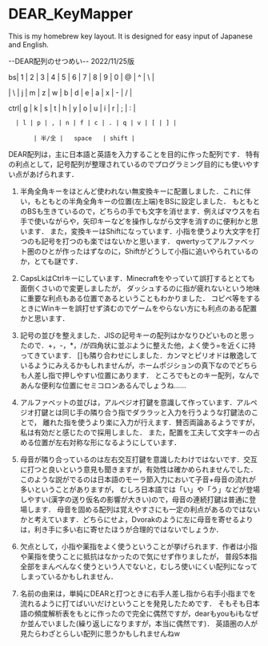 # DEAR_KeyMapper
This is my homebrew key layout. It is designed for easy input of Japanese and English.


--DEAR配列のせつめい--
2022/11/25版

bs| 1 | 2 | 3 | 4 | 5 | 6 | 7 | 8 | 9 | 0 | @ | ^ | \ |

   | \ | j | m | z | w | b | d | e | a | x | - | / |
   
 ctrl| g | k | s | t | h | y | o | u | i | r | ; | : |
 
      | l | p | , | n | f | c | . | q | v | [ | ] |
      
           | 半/全 |   space   | shift |
           
DEAR配列は，主に日本語と英語を入力することを目的に作った配列です．
特有の利点として，記号配列が整理されているのでプログラミング目的にも使いやすい点があげられます．
           
           
1. 半角全角キーをほとんど使われない無変換キーに配置しました．これに伴い，もともとの半角全角キーの位置(左上端)をBSに設定しました．
もともとのBSも生きているので，どちらの手でも文字を消せます．例えばマウスを右手で使いながらや，矢印キーなどを操作しながら文字を消すのに便利かと思います．
また，変換キーはShiftになっています．小指を使うより大文字を打つのも記号を打つのも楽ではないかと思います．
qwertyってアルファベット圏のひとが作ったはずなのに，Shiftがどうして小指に追いやられているのか，とても謎です．

2. CapsLkはCtrlキーにしています．Minecraftをやっていて誤打するととても面倒くさいので変更しましたが，
ダッシュするのに指が疲れないという地味に重要な利点もある位置であるということもわかりました．
コピペ等をするときにWinキーを誤打せず済むのでゲームをやらない方にも利点のある配置かと思います．

3. 記号の並びを整えました．JISの記号キーの配列はかなりひどいものと思ったので．+，-，*，/が四角状に並ぶように整えた他，よく使う=を近くに持ってきています．
[]も隣り合わせにしました．カンマとピリオドは散逸しているようにみえるかもしれませんが，ホームポジションの真下なのでどちらも人差し指で押しやすい位置にあります．
ところでもとのキー配列，なんであんな便利な位置にセミコロンあるんでしょうね……

4. アルファベットの並びは，アルペジオ打鍵を意識して作っています．アルペジオ打鍵とは同じ手の隣り合う指でダララッと入力を行うような打鍵法のことで，
離れた指を使うより楽に入力が行えます．賛否両論あるようですが，私は有効だと感じたので採用しました．
また，配置を工夫して文字キーの占める位置が左右対称な形になるようにしています．

5. 母音が隣り合っているのは左右交互打鍵を意識したわけではないです．交互に打つと良いという意見も聞きますが，有効性は確かめられませんでした．
このような説がでるのは日本語のモーラ節入力において子音+母音の流れが多いということがありますが，
むしろ日本語では「い」や「う」などが登場しやすい(漢字の送り仮名の影響が大きい)ので，母音の連続打鍵は普通に登場します．
母音を固める配列は覚えやすさにも一定の利点があるのではないかと考えています．どちらにせよ，Dvorakのように左に母音を寄せるよりは，利き手に多い右に寄せたほうが合理的ではないでしょうか．

6. 欠点として，小指や薬指をよく使うということが挙げられます．作者は小指や薬指を使うことに抵抗はなかったので気にせず作りましたが，
普段5本指全部をまんべんなく使うという人でないと，むしろ使いにくい配列になってしまっているかもしれません．

7. 名前の由来は，単純にDEARと打つときに右手人差し指から右手小指までを流れるように打てばいいだけということを発見したためです．
そもそも日本語の頻度解析表をもとに作ったので完全に偶然ですが，dearもyouもiもなぜか並んでいました(繰り返しになりますが，本当に偶然です)．
英語圏の人が見たらわざとらしい配列に思うかもしれませんねw
